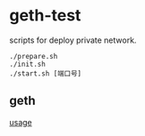 # geth-test

scripts for deploy private network.

```shell
./prepare.sh
./init.sh
./start.sh [端口号]
```

## geth
[usage](https://dandelioncloud.cn/article/details/1527961420843204609)
